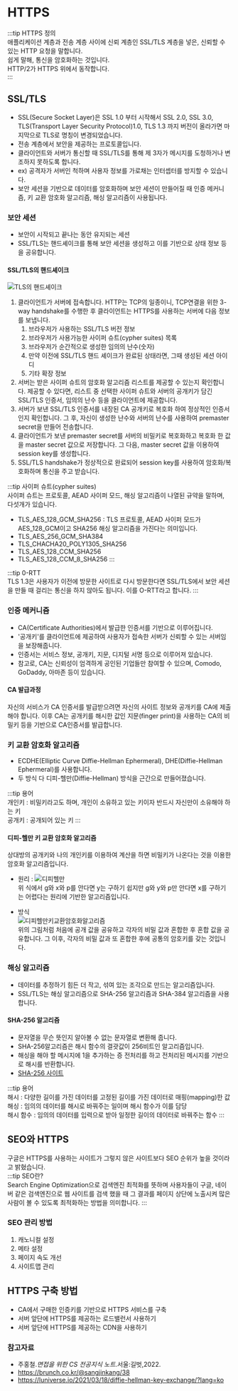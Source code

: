 # HTTPS

:::tip HTTPS 정의  
애플리케이션 계층과 전송 계층 사이에 신뢰 계층인 SSL/TLS 계층을 넣은, 신뢰할 수 있는 HTTP 요청을 말합니다.  
쉽게 말해, 통신을 암호화하는 것입니다.  
HTTP/2가 HTTPS 위에서 동작합니다.  
:::

## SSL/TLS

- SSL(Secure Socket Layer)은 SSL 1.0 부터 시작해서 SSL 2.0, SSL 3.0, TLS(Transport Layer Security Protocol)1.0, TLS 1.3 까지 버전이
  올라가면 마지막으로 TLS로 명칭이 변경되었습니다.
- 전송 계층에서 보안을 제공하는 프로토콜입니다.
- 클라이언트와 서버가 통신할 때 SSL/TLS를 통해 제 3자가 메시지를 도청하거나 변조하지 못하도록 합니다.
- ex) 공격자가 서버인 척하며 사용자 정보를 가로채는 인터셉터를 방지할 수 있습니다.
- 보안 세션을 기반으로 데이터를 암호화하며 보안 세션이 만들어질 때 인증 메커니즘, 키 교환 암호화 알고리즘, 해싱 알고리즘이 사용됩니다.

### 보안 세션

- 보안이 시작되고 끝나는 동안 유지되는 세션
- SSL/TLS는 핸드셰이크를 통해 보안 세션을 생성하고 이를 기반으로 상태 정보 등을 공유합니다.

#### SSL/TLS의 핸드셰이크

![TLS의 핸드셰이크](https://user-images.githubusercontent.com/79966015/176800261-9e4a9aca-7757-4dd5-8f9c-c6aa6555af76.PNG)

1) 클라이언트가 서버에 접속합니다. HTTP는 TCP의 일종이니, TCP연결을 위한 3-way handshake를 수행한 후 클라이언트는 HTTPS를 사용하는 서버에 다음 정보를 보냅니다.
    1) 브라우저가 사용하는 SSL/TLS 버전 정보
    2) 브라우저가 사용가능한 사이퍼 슈트(cypher suites) 목록
    3) 브라우저가 순간적으로 생성한 임의의 난수(숫자)
    4) 만약 이전에 SSL/TLS 핸드 셰이크가 완료된 상태라면, 그때 생성된 세션 아이디
    5) 기타 확장 정보
2) 서버는 받은 사이퍼 슈트의 암호화 알고리즘 리스트를 제공할 수 있는지 확인합니다. 제공할 수 있다면, 리스트 중 선택한 사이퍼 슈트와 서버의 공개키가 담긴 SSL/TLS 인증서, 임의의 난수 등을 클라이언트에
   제공합니다.
3) 서버가 보낸 SSL/TLS 인증서를 내장된 CA 공개키로 복호화 하여 정상적인 인증서인지 확인합니다. 그 후, 자신이 생성한 난수와 서버의 난수를 사용하여 premaster secret을 만들어 전송합니다.
4) 클라이언트가 보낸 premaster secret를 서버의 비밀키로 복호화하고 복호화 한 값을 master secret 값으로 저장합니다. 그 다음, master secret 값을 이용하여 session key를
   생성합니다.
5) SSL/TLS handshake가 정상적으로 완료되어 session key를 사용하여 암호화/복호화하며 통신을 주고 받습니다.

:::tip 사이퍼 슈트(cypher suites)  
사이퍼 슈트는 프로토콜, AEAD 사이퍼 모드, 해싱 알고리즘이 나열된 규약을 말하며, 다섯개가 있습니다.

- TLS_AES_128_GCM_SHA256 : TLS 프로토콜, AEAD 사이퍼 모드가 AES_128_GCM이고 SHA256 해싱 알고리즘을 가진다는 의미입니다.
- TLS_AES_256_GCM_SHA384
- TLS_CHACHA20_POLY1305_SHA256
- TLS_AES_128_CCM_SHA256
- TLS_AES_128_CCM_8_SHA256
  :::

:::tip 0-RTT  
TLS 1.3은 사용자가 이전에 방문한 사이트로 다시 방문한다면 SSL/TLS에서 보안 세션을 만들 때 걸리는 통신을 하지 않아도 됩니다. 이를 O-RTT라고 합니다.
:::

### 인증 메커니즘

- CA(Certificate Authorities)에서 발급한 인증서를 기반으로 이루어집니다.
- '공개키'를 클라이언트에 제공하여 사용자가 접속한 서버가 신뢰할 수 있는 서버임을 보장해줍니다.
- 인증서는 서비스 정보, 공개키, 지문, 디지털 서명 등으로 이루어져 있습니다.
- 참고로, CA는 신뢰성이 엄격하게 공인된 기업들만 참여할 수 있으며, Comodo, GoDaddy, 아마존 등이 있습니다.

#### CA 발급과정

자신의 서비스가 CA 인증서를 발급받으려면 자신의 사이트 정보와 공개키를 CA에 제출해야 합니다. 이후 CA는 공개키를 해시한 값인 지문(finger print)을 사용하는 CA의 비밀키 등을 기반으로 CA인증서를
발급합니다.

### 키 교환 암호화 알고리즘

- ECDHE(Elliptic Curve Diffie-Hellman Ephermeral), DHE(Diffie-Hellman Ephermeral)를 사용합니다.
- 두 방식 다 디피-헬만(Diffie-Hellman) 방식을 근간으로 만들어졌습니다.

:::tip 용어    
개인키 : 비밀키라고도 하며, 개인이 소유하고 있는 키이자 반드시 자신만이 소유해야 하는 키  
공개키 : 공개되어 있는 키
:::

#### 디피-헬만 키 교환 암호화 알고리즘

상대방의 공개키와 나의 개인키를 이용하여 계산을 하면 비밀키가 나온다는 것을 이용한 암호화 알고리즘입니다.

- 원리 : ![디피헬만](https://user-images.githubusercontent.com/79966015/176806692-e0852f83-dc56-494a-89e7-c14dc33108f8.PNG)  
  위 식에서 g와 x와 p를 안다면 y는 구하기 쉽지만 g와 y와 p만 안다면 x를 구하기는 어렵다는 원리에 기반한 알고리즘입니다.

- 방식  
  ![디피헬만키교환암호화알고리즘](https://user-images.githubusercontent.com/79966015/176808246-9b310301-2da5-4725-baca-2889a44d28d3.PNG)  
  위의 그림처럼 처음에 공개 값을 공유하고 각자의 비밀 값과 혼합한 후 혼합 값을 공유합니다. 그 이후, 각자의 비밀 값과 또 혼합한 후에 공통의 암호키를 갖는 것입니다.

### 해싱 알고리즘

- 데이터를 추정하기 힘든 더 작고, 섞여 있는 조각으로 만드는 알고리즘입니다.
- SSL/TLS는 해싱 알고리즘으로 SHA-256 알고리즘과 SHA-384 알고리즘을 사용합니다.

#### SHA-256 알고리즘

- 문자열을 무슨 뜻인지 알아볼 수 없는 문자열로 변환해 줍니다.
- SHA-256알고리즘은 해시 함수의 결괏값이 256비트인 알고리즘입니다.
- 해싱을 해야 할 메시지에 1을 추가하는 증 전처리를 하고 전처리된 메시지를 기반으로 해시를 반환합니다.
- [SHA-256 사이트](https://emn178.github.io/online-tools/sha256.html)

:::tip 용어    
해시 : 다양한 길이를 가진 데이터를 고정된 길이를 가진 데이터로 매핑(mapping)한 값  
해싱 : 임의의 데이터를 해시로 바꿔주는 일이며 해시 함수가 이를 담당  
해시 함수 : 임의의 데이터를 입력으로 받아 일정한 길이의 데이터로 바꿔주는 함수
:::

## SEO와 HTTPS

구글은 HTTPS를 사용하는 사이트가 그렇지 않은 사이트보다 SEO 순위가 높을 것이라고 밝혔습니다.  
:::tip SEO란?  
Search Engine Optimization으로 검색엔진 최적화를 뜻하며 사용자들이 구글, 네이버 같은 검색엔진으로 웹 사이트를 검색 했을 때 그 결과를 페이지 상단에 노출시켜 많은 사람이 볼 수 있도록
최적화하는 방법을 의미합니다.
:::

### SEO 관리 방법

1. 캐노니컬 설정
2. 메타 설정
3. 페이지 속도 개선
4. 사이트맵 관리

## HTTPS 구축 방법

- CA에서 구매한 인증키를 기반으로 HTTPS 서비스를 구축
- 서버 앞단에 HTTPS를 제공하는 로드밸런서 사용하기
- 서버 앞단에 HTTPS를 제공하는 CDN을 사용하기

### 참고자료

- 주홍철.*면접을 위한 CS 전공지식 노트*.서울:길벗,2022.
- https://brunch.co.kr/@sangjinkang/38
- https://luniverse.io/2021/03/18/diffie-hellman-key-exchange/?lang=ko
